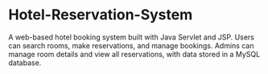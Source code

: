 # Hotel-Reservation-System
A web-based hotel booking system built with Java Servlet and JSP. Users can search rooms, make reservations, and manage bookings. Admins can manage room details and view all reservations, with data stored in a MySQL database.
